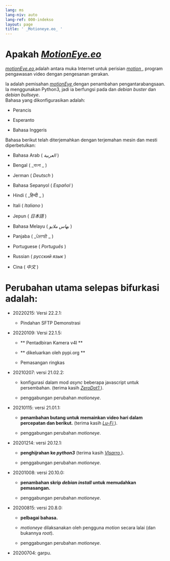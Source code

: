 ```yaml
---
lang: ms
lang-niv: auto
lang-ref: 000-indekso
layout: page
title: ' _Motioneye.eo_ '
---
```

# Apakah [ _MotionEye.eo_ ](https://github.com/jmichault/motioneye.eo) 

[ _motionEye.eo_ ](https://github.com/jmichault/motioneye.eo) adalah antara muka Internet untuk perisian [ _motion_ ](https://motion-project.github.io/), program pengawasan video dengan pengesanan gerakan.

Ia adalah pemisahan [ _motionEye_ ](https://github.com/ccrisan/motioneye) dengan penambahan pengantarabangsaan.  
Ia menggunakan Python3, jadi ia berfungsi pada dan _debian buster_ dan _debian bullseye_.  
Bahasa yang dikonfigurasikan adalah:   

* Perancis  


* Esperanto  


* Bahasa Inggeris  



Bahasa berikut telah diterjemahkan dengan terjemahan mesin dan mesti diperbetulkan:

* Bahasa Arab ( _العربية_ )


* Bengal ( _বাংলা _ )
  

  

* Jerman ( _Deutsch_ )


* Bahasa Sepanyol ( _Español_ )


* Hindi ( _हिन्दी _ )
  

  

* Itali ( _Italiano_ )


* Jepun ( _日本語_ )


* Bahasa Melayu ( _بهاس ملايو_ )


* Panjaba ( _ਪੰਜਾਬੀ _ )
  

  

* Portuguese ( _Português_ )


* Russian ( _русский язык_ )


* Cina ( _中文_ )




# Perubahan utama selepas bifurkasi adalah:

* 20220215: Versi 22.2.1:  


  * Pindahan SFTP Demonstrasi 


* 20220109: Versi 22.1.5:  


  * ** Pentadbiran Kamera v4l **  


  * ** dikeluarkan oleh pypi.org **  


  * Pemasangan ringkas  


* 20210207: versi 21.02.2:


  * konfigurasi dalam mod _async_ beberapa javascript untuk persembahan. (terima kasih [ _ZeroDot1_ ]( https://github.com/ZeroDot1 ) ).


  * penggabungan perubahan _motioneye_.


* 20210115: versi 21.01.1:


  * **penambahan butang untuk memainkan video hari dalam percepatan dan berikut.** (terima kasih [ _Lu-Fi_ ](https://github.com/Lu-Fi) ).


  * penggabungan perubahan _motioneye_.


* 20201214: versi 20.12.1:


  * **penghijrahan ke _python3_** (terima kasih [ _Vlsarro_ ](https://github.com/Vlsarro) ).


  * penggabungan perubahan _motioneye_.


* 20201008: versi 20.10.0:


  * **penambahan skrip _debian install_ untuk memudahkan pemasangan.**


  * penggabungan perubahan _motioneye_.


* 20200815: versi 20.8.0:


  * **pelbagai bahasa.**


  * _motioneye_ dilaksanakan oleh pengguna _motion_ secara lalai (dan bukannya _root_).


  * penggabungan perubahan _motioneye_.


* 20200704: garpu.



